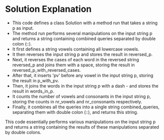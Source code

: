 # Solution Explanation

- This code defines a class Solution with a method run that takes a string p as input.
- The method run performs several manipulations on the input string p and returns a string containing combined queries separated by double colon (::).
- It first defines a string vowels containing all lowercase vowels.
- It then reverses the input string p and stores the result in reversed_p.
- Next, it reverses the cases of each word in the reversed string reversed_p and joins them with a space, storing the result in reversed_p_with_reversed_cases.
- After that, it inserts 'pv' before any vowel in the input string p, storing the result in p_with_pv.
- Then, it joins the words in the input string p with a dash - and stores the result in words_in_p.
- It counts the number of vowels and consonants in the input string p, storing the counts in nr_vowels and nr_consonants respectively.
- Finally, it combines all the queries into a single string combined_queries, separating them with double colon (::), and returns this string.

This code essentially performs various manipulations on the input string p and returns a string containing the results of these manipulations separated by double colons.